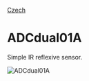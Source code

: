 
[Czech](./README.cs.md)
<!--- module --->
# ADCdual01A
<!--- Emodule --->

<!--- subtitle --->Simple IR reflexive sensor.<!--- Esubtitle --->

![ADCdual01A](/doc/img/ADCdual01A_top_big.jpg)

<!--- description ---><!--- Edescription --->
            